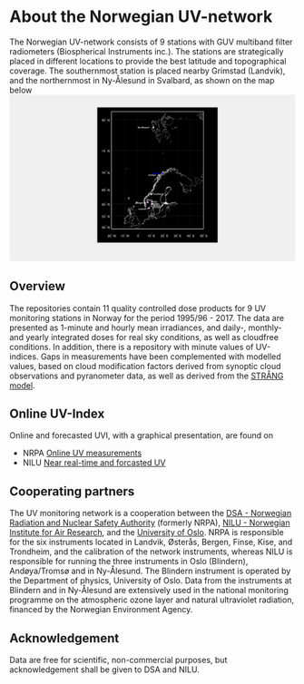 # About the Norwegian UV-network
The Norwegian UV-network consists of 9 stations with GUV multiband filter radiometers (Biospherical Instruments inc.). The stations are strategically placed in different locations to provide the best latitude and topographical coverage. The southernmost station is placed nearby Grimstad (Landvik), and the northernmost in Ny-Ålesund in Svalbard, as shown on the map below![Alt text](network_location.png)

## Overview
The repositories contain 11 quality controlled dose products for 9 UV monitoring stations in Norway for the period 1995/96 - 2017. The data are presented as 1-minute and hourly mean irradiances, and daily-, monthly- and yearly integrated doses for real sky conditions, as well as cloudfree conditions. In addition, there is a repository with minute values of UV-indices. Gaps in measurements have been complemented with modelled values, based on cloud modification factors derived from synoptic cloud observations and pyranometer data, as well as derived from the [STRÅNG model](http://strang.smhi.se/). 

## Online UV-Index
Online and forecasted UVI, with a graphical presentation, are found on  
*  NRPA [Online UV measurements](https://www.nrpa.no/uvnett/default_en.aspx)
*  NILU [Near real-time and forcasted UV](http://uv.nilu.no/)

## Cooperating partners
The UV monitoring network is a cooperation between the [DSA - Norwegian Radiation and Nuclear Safety Authority](https://www.dsa.no/) (formerly NRPA), [NILU - Norwegian Institute for Air Research](http://www.nilu.no/), and the [University of Oslo](http://www.mn.uio.no/fysikk/english/). NRPA is responsible for the six instruments located in Landvik, Østerås, Bergen, Finse, Kise, and Trondheim, and the calibration of the network instruments, whereas NILU is responsible for running the three instruments in Oslo (Blindern), Andøya/Tromsø and in Ny-Ålesund. The Blindern instrument is operated by the Department of physics, University of Oslo. Data from the instruments at Blindern and in Ny-Ålesund are extensively used in the national monitoring programme on the atmospheric ozone layer and natural ultraviolet radiation, financed by the Norwegian Environment Agency.

## Acknowledgement
Data are free for scientific, non-commercial purposes, but acknowledgement shall be given to DSA and NILU.
